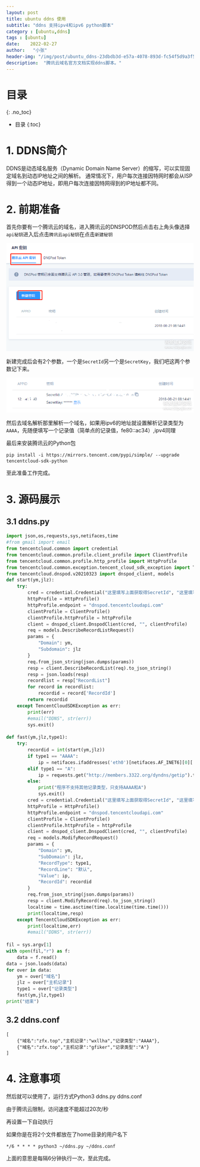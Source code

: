```yaml
---
layout: post
title: ubuntu ddns 使用
subtitle: "ddns 支持ipv4和ipv6 python脚本"
category : [ubuntu,ddns]
tags : [ubuntu]
date:    2022-02-27
author:   "小张"
header-img: "/img/post/ubuntu_ddns-23dbdb3d-e57a-4078-893d-fc54f5d9a3f5.png"
description:  "腾讯云域名官方文档实现ddns脚本。"
---
```


# 目录
{: .no_toc}

* 目录
{:toc}


# 1. DDNS简介

DDNS是动态域名服务（Dynamic Domain Name Server）的缩写，可以实现固定域名到动态IP地址之间的解析。 通常情况下，用户每次连接因特网时都会从ISP得到一个动态IP地址，即用户每次连接因特网得到的IP地址都不同。

# 2. 前期准备

首先你要有一个腾讯云的域名，进入腾讯云的DNSPOD然后点击右上角头像选择`api秘钥`进入后点击`腾讯云api秘钥`在点击`新建秘钥`

![ddns_1-eeedf547-6744-4c10-9f4b-27da2681dae8](/img/post/ddns_1-eeedf547-6744-4c10-9f4b-27da2681dae8.png)


新建完成后会有2个参数，一个是`SecretId`另一个是`SecretKey`，我们吧这两个参数记下来。

![ddns_2-f6fe0a49-62fd-47ab-bab4-17a3ff6e5ca8](/img/post/ddns_2-f6fe0a49-62fd-47ab-bab4-17a3ff6e5ca8.png)


然后去域名解析那里解析一个域名，如果用ipv6的地址就设置解析记录类型为`AAAA`，先随便填写一个记录值（简单点的记录值，fe80::ac34）,ipv4同理

最后来安装腾讯云的Python包

```shell
pip install -i https://mirrors.tencent.com/pypi/simple/ --upgrade tencentcloud-sdk-python
```

至此准备工作完成。

# 3. 源码展示

## 3.1 ddns.py

```python
import json,os,requests,sys,netifaces,time
#from gmail import email
from tencentcloud.common import credential
from tencentcloud.common.profile.client_profile import ClientProfile
from tencentcloud.common.profile.http_profile import HttpProfile
from tencentcloud.common.exception.tencent_cloud_sdk_exception import TencentCloudSDKException
from tencentcloud.dnspod.v20210323 import dnspod_client, models
def start(ym,jlz):
    try:
        cred = credential.Credential("这里填写上面获取得SecretId", "这里填写SecretKey")
        httpProfile = HttpProfile()
        httpProfile.endpoint = "dnspod.tencentcloudapi.com"
        clientProfile = ClientProfile()
        clientProfile.httpProfile = httpProfile
        client = dnspod_client.DnspodClient(cred, "", clientProfile)
        req = models.DescribeRecordListRequest()
        params = {
            "Domain": ym,
            "Subdomain": jlz
        }
        req.from_json_string(json.dumps(params))
        resp = client.DescribeRecordList(req).to_json_string()
        resp = json.loads(resp)
        recordlist = resp["RecordList"]
        for record in recordlist:
            recordid = record['RecordId']
        return recordid
    except TencentCloudSDKException as err:
        print(err)
        #email("DDNS", str(err))
        sys.exit()
 
def fast(ym,jlz,type1):
    try:
        recordid = int(start(ym,jlz))
        if type1 == "AAAA":
            ip = netifaces.ifaddresses('eth0')[netifaces.AF_INET6][0]['addr'].replace("%eth0","")
        elif type1 == "A":
            ip = requests.get("http://members.3322.org/dyndns/getip").text
        else:
            print("程序不支持其他记录类型，只支持AAAA和A")
            sys.exit()
        cred = credential.Credential("这里填写上面获取得SecretId", "这里填写SecretKey")
        httpProfile = HttpProfile()
        httpProfile.endpoint = "dnspod.tencentcloudapi.com"
        clientProfile = ClientProfile()
        clientProfile.httpProfile = httpProfile
        client = dnspod_client.DnspodClient(cred, "", clientProfile)
        req = models.ModifyRecordRequest()
        params = {
            "Domain": ym,
            "SubDomain": jlz,
            "RecordType": type1,
            "RecordLine": "默认",
            "Value": ip,
            "RecordId": recordid
        }
        req.from_json_string(json.dumps(params))
        resp = client.ModifyRecord(req).to_json_string()
        localtime = time.asctime(time.localtime(time.time()))
        print(localtime,resp)
    except TencentCloudSDKException as err:
        print(localtime,err)
        #email("DDNS", str(err))
 
fil = sys.argv[1]
with open(fil,"r") as f:
    data = f.read()
data = json.loads(data)
for over in data:
    ym = over["域名"]
    jlz = over["主机记录"]
    type1 = over["记录类型"]
    fast(ym,jlz,type1)
print("结束")
```

## 3.2 ddns.conf

```text
[
    {"域名":"zfx.top","主机记录":"wxllha","记录类型":"AAAA"},
    {"域名":"zfx.top","主机记录":"gfiker","记录类型":"A"}
]
```



# 4. 注意事项

然后就可以使用了，运行方式Python3 ddns.py ddns.conf

由于腾讯云限制，访问速度不能超过20次/秒

再设置一下自动执行

如果你是在将2个文件都放在了home目录的用户名下

```text
*/6 * * * * python3 ~/ddns.py ~/ddns.conf
```

上面的意思是每隔6分钟执行一次，至此完成。
